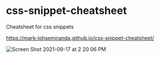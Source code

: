 # css-snippet-cheatsheet

Cheatsheet for css snippets

https://mark-lohsemiranda.github.io/css-snippet-cheatsheet/

![Screen Shot 2021-09-17 at 2 20 06 PM](https://user-images.githubusercontent.com/83737312/133854856-d576c43e-9ba5-4fda-b842-6c0877f5038d.png)